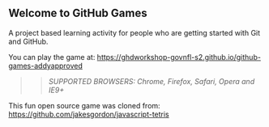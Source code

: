 ## Welcome to GitHub Games

A project based learning activity for people who are getting started with Git and GitHub.

You can play the game at: https://ghdworkshop-govnfl-s2.github.io/github-games-addyapproved

>> _*SUPPORTED BROWSERS*: Chrome, Firefox, Safari, Opera and IE9+_

This fun open source game was cloned from: https://github.com/jakesgordon/javascript-tetris
